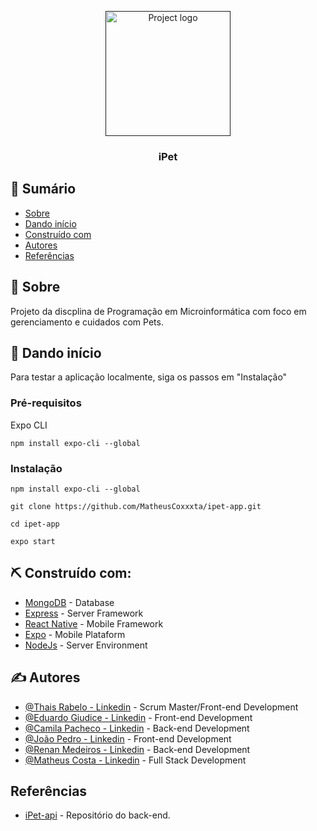 <p align="center">
  <a href="" rel="noopener">
 <img width=200px height=200px src="https://raw.githubusercontent.com/MatheusCoxxxta/ipet-app/master/assets/logo.png" alt="Project logo"></a>
</p>

<h3 align="center">iPet</h3>


## 📝 Sumário

- [Sobre](#about)
- [Dando início](#getting_started)
- [Construído com](#built_using)
- [Autores](#authors)
- [Referências](#references)

## 🧐 Sobre <a name = "about"></a>

Projeto da discplina de Programação em Microinformática com foco em gerenciamento e cuidados com Pets.

## 🏁 Dando início <a name = "getting_started"></a>

Para testar a aplicação localmente, siga os passos em "Instalação"

### Pré-requisitos

Expo CLI

```
npm install expo-cli --global
```

### Instalação


```
npm install expo-cli --global
```

```
git clone https://github.com/MatheusCoxxxta/ipet-app.git
```

```
cd ipet-app
```

```
expo start
```

## ⛏️ Construído com: <a name = "built_using"></a>

- [MongoDB](https://www.mongodb.com/) - Database
- [Express](https://expressjs.com/) - Server Framework
- [React Native](https://reactnative.dev) - Mobile Framework
- [Expo](https://expo.io) - Mobile Plataform
- [NodeJs](https://nodejs.org/en/) - Server Environment

## ✍️ Autores <a name = "authors"></a>

- [@Thais Rabelo - Linkedin](https://www.linkedin.com/in/thaís-rabelo-823b401a3/) - Scrum Master/Front-end Development
- [@Eduardo Giudice - Linkedin](https://www.linkedin.com/in/eduardogiudice/) - Front-end Development
- [@Camila Pacheco - Linkedin](https://www.linkedin.com/in/camila-pacheco-aba39b1b2/) - Back-end Development
- [@João Pedro - Linkedin](https://www.linkedin.com/in/jo%C3%A3o-pedro-lucchesi-roberto-545b70194/) - Front-end Development
- [@Renan Medeiros - Linkedin](https://www.linkedin.com/in/renan-alves-de-medeiros-ba956719a/) - Back-end Development
- [@Matheus Costa - Linkedin](https://www.linkedin.com/in/matheus-costa-500695187/) - Full Stack Development

## Referências <a name = "references"></a>

- [iPet-api](https://www.linkedin.com/in/matheus-costa-500695187/) - Repositório do back-end.
